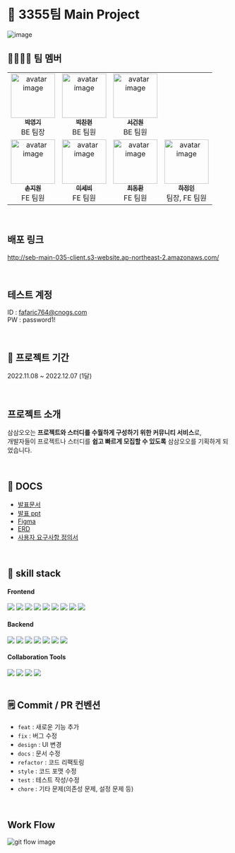 # 🔭 3355팀 Main Project 
![image](https://user-images.githubusercontent.com/107869548/205680419-829d3197-90bd-495b-8d3d-c868c0c3c904.png)


## 🙋‍♀️🙋‍♂️ 팀 멤버
<table>
  <tbody>
    <tr>
      <td align="center"><a href="https://github.com/park-yeong-ki"><img src="https://avatars.githubusercontent.com/u/107581387?v=4" width="100px;" alt="avatar image"/><br /><sub><b>박영기</b></sub></a><br />BE 팀장</a></td>     
      <td align="center"><a href="https://github.com/J4mbo9"><img src="https://avatars.githubusercontent.com/u/108328710?v=4" width="100px;" alt="avatar image"/><br /><sub><b>박찬현</b></sub></a><br />BE 팀원</a></td>  
      <td align="center"><a href="https://github.com/GeonwonSeo"><img src="https://avatars.githubusercontent.com/u/87120450?v=4" width="100px;" alt="avatar image"/><br /><sub><b>서건원</b></sub></a><br />BE 팀원</a></td> 
    </tr>
    <tr>
      <td align="center"><a href="https://github.com/Sonjiwon0"><img src="https://avatars.githubusercontent.com/u/95066637?v=4" width="100px;" alt="avatar image"/><br /><sub><b>손지원</b></sub></a><br />FE 팀원</a></td>     
      <td align="center"><a href="https://github.com/2seb2"><img src="https://avatars.githubusercontent.com/u/107869548?v=4" width="100px;" alt="avatar image"/><br /><sub><b>이세비</b></sub></a><br />FE 팀원</a></td>  
      <td align="center"><a href="https://github.com/DalDalChoi"><img src="https://avatars.githubusercontent.com/u/107661312?v=4" width="100px;" alt="avatar image"/><br /><sub><b>최동환</b></sub></a><br />FE 팀원</a></td> 
      <td align="center"><a href="https://github.com/JungInHa"><img src="https://avatars.githubusercontent.com/u/77370965?v=4" width="100px;" alt="avatar image"/><br /><sub><b>하정인</b></sub></a><br />팀장, FE 팀원</a></td>  
    </tr>
  </tbody>
</table>
</br>

## 배포 링크
http://seb-main-035-client.s3-website.ap-northeast-2.amazonaws.com/

</br>

## 테스트 계정
ID   : fafaric764@cnogs.com</br>
PW : password1!

</br>

## 📅 프로젝트 기간
2022.11.08 ~ 2022.12.07 (1달)

</br>

## 프로젝트 소개
삼삼오오는 **프로젝트와 스터디를 수월하게 구성하기 위한 커뮤니티 서비스**로,<br/>
개발자들이 프로젝트나 스터디를 **쉽고 빠르게 모집할 수 있도록** 삼삼오오를 기획하게 되었습니다.

</br>

## 📒 DOCS
- [발표문서](https://www.notion.so/codestates/35-Team3355-440a0433a2334167ac9db10fa224adf5#b2e506e09f4d4c31a9d439c392bcc26f)
- [발표 ppt](https://docs.google.com/presentation/d/1HlVYk-HRnkfl3Yz_gSJSvUzUHYBRUWaa-SqfTeQP2GQ/edit#slide=id.p)
- [Figma](https://www.figma.com/file/94JPdauQVUotJFU4RtbxUM/3355%EC%A1%B0?node-id=1%3A136&t=psXSxP4i8fqeIb4K-0)
- [ERD](https://user-images.githubusercontent.com/107581387/206054323-336f4ab5-c1a5-4314-b2f7-aaefead1ab1c.png)
- [사용자 요구사항 정의서](https://www.notion.so/codestates/741b0552d2134cde82935480c253bf6b)


</br>

## 📱 skill stack
#### <div text-align=center>Frontend
<div text-align=center>
  <img src="https://img.shields.io/badge/React-61DAFB?style=for-the-badge&logo=React&logoColor=white">
  <img src="https://img.shields.io/badge/styledComponents-DB7093?style=for-the-badge&logo=styled-components&logoColor=white">
  <img src="https://img.shields.io/badge/Recoil-3578E5?style=for-the-badge&logo=Recoil&logoColor=white">
  <img src="https://img.shields.io/badge/Axios-5A29E4?style=for-the-badge&logo=Axios&logoColor=white">
  <img src="https://img.shields.io/badge/ESLint-4B32C3?style=for-the-badge&logo=ESLint&logoColor=white">
  <img src="https://img.shields.io/badge/Prettier-F7B93E?style=for-the-badge&logo=Prettier&logoColor=white">
  <img src="https://img.shields.io/badge/AmazonS3-339933?style=for-the-badge&logo=AmazonS3&logoColor=white">
  <img src="https://img.shields.io/badge/React Router-CA4245?style=for-the-badge&logo=React Router&logoColor=white">
  <img src="https://img.shields.io/badge/JavaScript-F7DF1E?style=for-the-badge&logo=JavaScript&logoColor=white">

#### Backend
   <img src="https://img.shields.io/badge/mySQL-4479A1?style=for-the-badge&logo=mySQL&logoColor=white"> 
   <img src="https://img.shields.io/badge/Spring Boot-6DB33F?style=for-the-badge&logo=Spring Boot&logoColor=white"> 
   <img src="https://img.shields.io/badge/Spring Security-6DB33F?style=for-the-badge&logo=Spring Security&logoColor=white"> 
   <img src="https://img.shields.io/badge/Spring-6DB33F?style=for-the-badge&logo=Spring&logoColor=white"> 
   <img src="https://img.shields.io/badge/java 11-007396?style=for-the-badge&logo=OpenJDK&logoColor=white"> 
   <img src="https://img.shields.io/badge/Amazon EC2-FF9900?style=for-the-badge&logo=Amazon EC2&logoColor=white">
   <img src="https://img.shields.io/badge/Redis-DC382D?style=for-the-badge&logo=Redis&logoColor=white">

#### Collaboration Tools
  <img src="https://img.shields.io/badge/github-181717?style=for-the-badge&logo=github&logoColor=white">
  <img src="https://img.shields.io/badge/git-F05032?style=for-the-badge&logo=git&logoColor=white">
  <img src="https://img.shields.io/badge/discord-5865F2?style=for-the-badge&logo=discord&logoColor=white">
  <img src="https://img.shields.io/badge/notion-000000?style=for-the-badge&logo=notion&logoColor=white">
</div>

</br>

## 🗒 Commit / PR 컨벤션

- `feat` : 새로운 기능 추가
- `fix` : 버그 수정
- `design` : UI 변경
- `docs` : 문서 수정
- `refactor` : 코드 리팩토링
- `style` : 코드 포맷 수정
- `test` : 테스트 작성/수정
- `chore` : 기타 문제(의존성 문제, 설정 문제 등)

</br>

## Work Flow
<img src="https://user-images.githubusercontent.com/77370965/201642081-c3132821-7462-4c00-b658-07d2c91d15fd.png" alt="git flow image">

